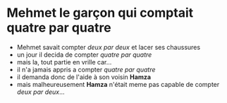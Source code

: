 # Mehmet le garçon qui comptait **quatre par quatre**

* Mehmet savait compter *deux par deux* et lacer ses chaussures
* un jour il decida de compter *quatre par quatre*
* mais la, tout partie en vrille car...
* il n'a jamais appris a compter *quatre par quatre*
* il demanda donc de l'aide à son voisin **Hamza**
* mais malheureusement **Hamza** n'était meme pas capable de compter *deux par deux*...